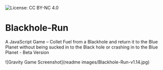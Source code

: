 ![License: CC BY-NC 4.0](https://img.shields.io/badge/License-CC%20BY--NC%204.0-blue.svg)

# Blackhole-Run
A JavaScript Game – Collet Fuel from a Blackhole and return it to the Blue Planet without being sucked in to the Black hole or crashing in to the Blue Planet - Beta Version

![Gravity Game Screenshot](readme images/Blackhole-Run-v1.14.jpg)
